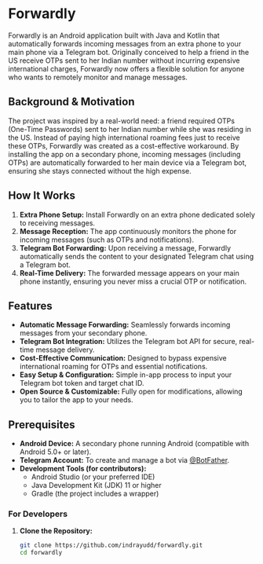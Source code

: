 # Forwardly

Forwardly is an Android application built with Java and Kotlin that automatically forwards incoming messages from an extra phone to your main phone via a Telegram bot. Originally conceived to help a friend in the US receive OTPs sent to her Indian number without incurring expensive international charges, Forwardly now offers a flexible solution for anyone who wants to remotely monitor and manage messages.

## Background & Motivation

The project was inspired by a real-world need: a friend required OTPs (One-Time Passwords) sent to her Indian number while she was residing in the US. Instead of paying high international roaming fees just to receive these OTPs, Forwardly was created as a cost-effective workaround. By installing the app on a secondary phone, incoming messages (including OTPs) are automatically forwarded to her main device via a Telegram bot, ensuring she stays connected without the high expense.

## How It Works

1. **Extra Phone Setup:** Install Forwardly on an extra phone dedicated solely to receiving messages.
2. **Message Reception:** The app continuously monitors the phone for incoming messages (such as OTPs and notifications).
3. **Telegram Bot Forwarding:** Upon receiving a message, Forwardly automatically sends the content to your designated Telegram chat using a Telegram bot.
4. **Real-Time Delivery:** The forwarded message appears on your main phone instantly, ensuring you never miss a crucial OTP or notification.

## Features

- **Automatic Message Forwarding:** Seamlessly forwards incoming messages from your secondary phone.
- **Telegram Bot Integration:** Utilizes the Telegram bot API for secure, real-time message delivery.
- **Cost-Effective Communication:** Designed to bypass expensive international roaming for OTPs and essential notifications.
- **Easy Setup & Configuration:** Simple in-app process to input your Telegram bot token and target chat ID.
- **Open Source & Customizable:** Fully open for modifications, allowing you to tailor the app to your needs.

## Prerequisites

- **Android Device:** A secondary phone running Android (compatible with Android 5.0+ or later).
- **Telegram Account:** To create and manage a bot via [@BotFather](https://t.me/BotFather).
- **Development Tools (for contributors):**
  - Android Studio (or your preferred IDE)
  - Java Development Kit (JDK) 11 or higher
  - Gradle (the project includes a wrapper)


### For Developers

1. **Clone the Repository:**

   ```bash
   git clone https://github.com/indrayudd/forwardly.git
   cd forwardly
